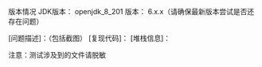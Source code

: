 版本情况
JDK版本： openjdk_8_201 版本： 6.x.x（请确保最新版本尝试是否还存在问题）

[问题描述]：（包括截图）
[复现代码]：
[堆栈信息]：

注意：测试涉及到的文件请脱敏